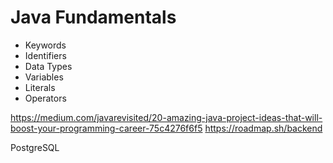 # Java Fundamentals
   
- Keywords      
- Identifiers             
- Data Types              
- Variables              
- Literals           
- Operators     
   
 
https://medium.com/javarevisited/20-amazing-java-project-ideas-that-will-boost-your-programming-career-75c4276f6f5
https://roadmap.sh/backend

PostgreSQL 
  
        
   
      
     
  
